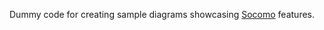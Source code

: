 Dummy code for creating sample diagrams showcasing [Socomo] features.

[Socomo]: https://github.com/gdela/socomo 